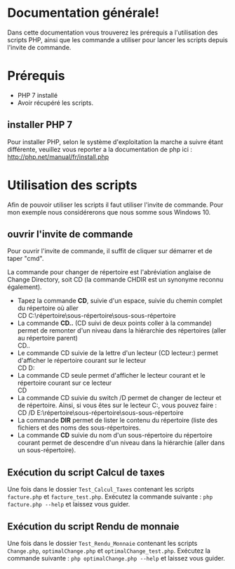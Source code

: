 # Documentation générale!

Dans cette documentation vous trouverez les prérequis a l'utilisation des scripts PHP, ainsi que les commande a utiliser pour lancer les scripts depuis l'invite de commande.


# Prérequis

* PHP 7 installé
* Avoir récupéré les scripts.


## installer PHP 7 

Pour installer PHP, selon le système d'exploitation la marche a suivre étant différente, veuillez vous reporter a la documentation de php ici : http://php.net/manual/fr/install.php

# Utilisation des scripts

Afin de pouvoir utiliser les scripts il faut utiliser l'invite de commande.
Pour mon exemple nous considérerons que nous somme sous Windows 10.

## ouvrir l'invite de commande

Pour ouvrir l'invite de commande, il suffit de cliquer sur  démarrer et de taper "cmd".

La commande pour changer de répertoire est l'abréviation anglaise de Change Directory, soit CD (la commande CHDIR est un synonyme reconnu également).

-   Tapez la commande  **CD**, suivie d'un espace, suivie du chemin complet du répertoire où aller  
    CD C:\répertoire\sous-répertoire\sous-sous-répertoire
-   La commande  **CD..**  (CD suivi de deux points coller à la commande) permet de remonter d'un niveau dans la hiérarchie des répertoires (aller au répertoire parent)  
    CD..
-   Le commande CD suivie de la lettre d'un lecteur (CD lecteur:) permet d'afficher le répertoire courant sur le lecteur  
    CD D:
-   La commande CD seule permet d'afficher le lecteur courant et le répertoire courant sur ce lecteur  
    CD
-   La commande CD suivie du switch /D permet de changer de lecteur et de répertoire. Ainsi, si vous êtes sur le lecteur C:, vous pouvez faire :  
    CD /D E:\répertoire\sous-répertoire\sous-sous-répertoire
-   La commande  **DIR**  permet de lister le contenu du répertoire (liste des fichiers et des noms des sous-répertoires.
-   La commande  **CD**  suivie du nom d'un sous-répertoire du répertoire courant permet de descendre d'un niveau dans la hiérarchie (aller dans un sous-répertoire).

## Exécution du script Calcul de taxes

Une fois dans le dossier `Test_Calcul_Taxes` contenant les scripts `facture.php` et `facture_test.php`.
Exécutez la commande suivante : `php facture.php --help` et laissez vous guider.

## Exécution du script Rendu de monnaie

Une fois dans le dossier `Test_Rendu_Monnaie` contenant les scripts `Change.php`, `optimalChange.php` et `optimalChange_test.php`.
Exécutez la commande suivante : `php optimalChange.php --help` et laissez vous guider.